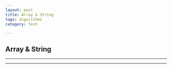 ```yaml
---
layout: post
title: Array & String
tags: algorithms
category: Tech 

---
```


## Array & String

<script src="https://gist.github.com/selimslab/cfaf15482f4daea98966a8cfca62c595.js"></script>


---


<script src="https://gist.github.com/selimslab/c9f83af8e34d01ad78c64dc6b97cb9b3.js"></script>

---

<script src="https://gist.github.com/selimslab/5be61aa0781b14bd3630d063f7a4428f.js"></script>